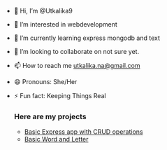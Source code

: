- 👋 Hi, I’m @Utkalika9
- 👀 I’m interested in webdevelopment
- 🌱 I’m currently learning express mongodb and text
- 💞️ I’m looking to collaborate on not sure yet.
- 📫 How to reach me utkalika.na@gmail.com
- 😄 Pronouns: She/Her
- ⚡ Fun fact: Keeping Things Real

  ### Here are my projects
  - [Basic Express app with CRUD operations](https://github.com/Utkalika9/ExpressApp1)
  - [Basic Word and Letter](https://github.com/Utkalika9/reactProject)

<!---
Utkalika9/Utkalika9 is a ✨ special ✨ repository because its `README.md` (this file) appears on your GitHub profile.
You can click the Preview link to take a look at your changes.
--->
